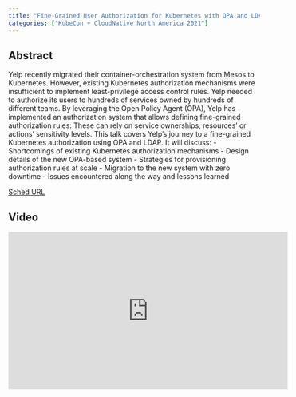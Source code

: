 ```yaml
---
title: "Fine-Grained User Authorization for Kubernetes with OPA and LDAP - Cagri Cetin & Quentin Long, Yelp Inc."
categories: ["KubeCon + CloudNative North America 2021"]
---
```


## Abstract

Yelp recently migrated their container-orchestration system from Mesos to Kubernetes. However, existing Kubernetes authorization mechanisms were insufficient to implement least-privilege access control rules. Yelp needed to authorize its users to hundreds of services owned by hundreds of different teams. By leveraging the Open Policy Agent (OPA), Yelp has implemented an authorization system that allows defining fine-grained authorization rules: These can rely on service ownerships, resources’ or actions’ sensitivity levels. This talk covers Yelp’s journey to a fine-grained Kubernetes authorization using OPA and LDAP. It will discuss: - Shortcomings of existing Kubernetes authorization mechanisms - Design details of the new OPA-based system - Strategies for provisioning authorization rules at scale - Migration to the new system with zero downtime - Issues encountered along the way and lessons learned

[Sched URL](https://kccncna2021.sched.com/event/43248181d58f65b88a4a5367afc39f5f)

## Video

<iframe width='560' height='315' src='https://www.youtube.com/embed/VFE6D30Qhx0' frameborder='0' allow='accelerometer; autoplay; encrypted-media; gyroscope; picture-in-picture' allowfullscreen></iframe>
